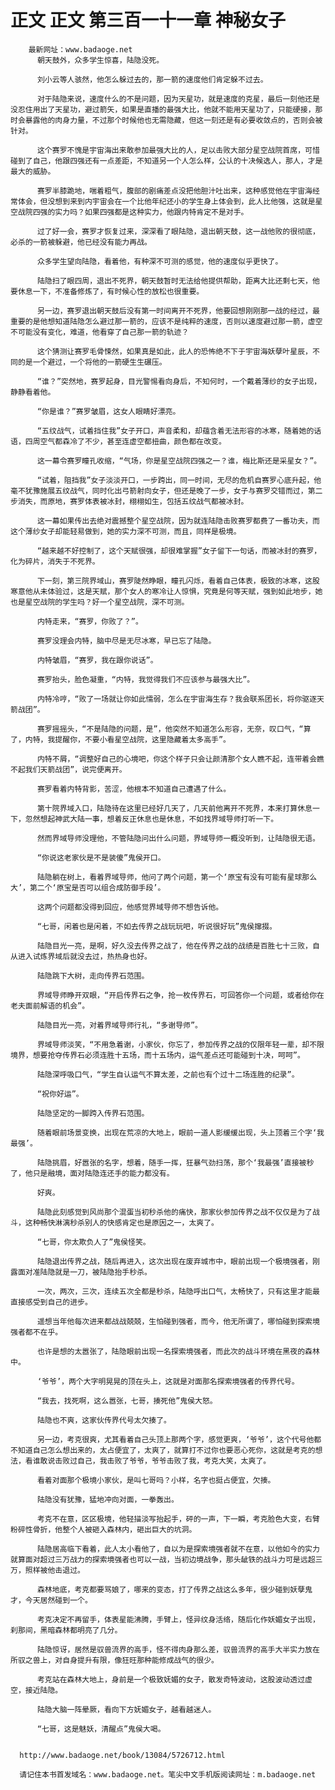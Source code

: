 # 正文 正文 第三百一十一章 神秘女子
        最新网址：www.badaoge.net
          朝天鼓外，众多学生惊喜，陆隐没死。
      
          刘小云等人骇然，他怎么躲过去的，那一箭的速度他们肯定躲不过去。
      
          对于陆隐来说，速度什么的不是问题，因为天星功，就是速度的克星，最后一刻他还是没忍住用出了天星功，避过箭矢，如果是直播的最强大比，他就不能用天星功了，只能硬接，那时会暴露他的肉身力量，不过那个时候他也无需隐藏，但这一刻还是有必要收敛点的，否则会被针对。
      
          这个赛罗不愧是宇宙海出来敢参加最强大比的人，足以击败大部分星空战院首席，可惜碰到了自己，他跟四强还有一点差距，不知道另一个人怎么样，公认的十决候选人，那人，才是最大的威胁。
      
          赛罗半膝跪地，喘着粗气，腹部的剧痛差点没把他胆汁吐出来，这种感觉他在宇宙海经常体会，但没想到来到内宇宙会在一个比他年纪还小的学生身上体会到，此人比他强，这就是星空战院四强的实力吗？如果四强都是这种实力，他跟内特肯定不是对手。
      
          过了好一会，赛罗才恢复过来，深深看了眼陆隐，退出朝天鼓，这一战他败的很彻底，必杀的一箭被躲避，他已经没有能力再战。
      
          众多学生望向陆隐，看着他，有种深不可测的感觉，他的速度似乎更快了。
      
          陆隐扫了眼四周，退出不死界，朝天鼓暂时无法给他提供帮助，距离大比还剩七天，他要休息一下，不准备修炼了，有时候心性的放松也很重要。
      
          另一边，赛罗退出朝天鼓后没有第一时间离开不死界，他要回想刚刚那一战的经过，最重要的是他想知道陆隐怎么避过那一箭的，应该不是纯粹的速度，否则以速度避过那一箭，虚空不可能没有变化，难道，他看穿了自己那一箭的轨迹？
      
          这个猜测让赛罗毛骨悚然，如果真是如此，此人的恐怖绝不下于宇宙海妖孽叶星辰，不同的是一个避过，一个将他的一箭硬生生碾压。
      
          “谁？”突然地，赛罗起身，目光警惕看向身后，不知何时，一个戴着薄纱的女子出现，静静看着他。
      
          “你是谁？”赛罗皱眉，这女人眼睛好漂亮。
      
          “五纹战气，试着挡住我”女子开口，声音柔和，却蕴含着无法形容的冰寒，随着她的话语，四周空气都森冷了不少，甚至连虚空都扭曲，颜色都在改变。
      
          这一幕令赛罗瞳孔收缩，“气场，你是星空战院四强之一？谁，梅比斯还是采星女？”。
      
          “试着，阻挡我”女子淡淡开口，一步跨出，同一时间，无尽的危机自赛罗心底升起，他毫不犹豫施展五纹战气，同时化出弓箭射向女子，但还是晚了一步，女子与赛罗交错而过，第二步消失，而原地，赛罗体表被冰封，栩栩如生，包括五纹战气都被冰封。
      
          这一幕如果传出去绝对震撼整个星空战院，因为就连陆隐击败赛罗都费了一番功夫，而这个薄纱女子却能轻易做到，她的实力深不可测，而且，同样是极境。
      
          “越来越不好控制了，这个天赋很强，却很难掌握”女子留下一句话，而被冰封的赛罗，化为碎片，消失于不死界。
      
          下一刻，第三院界域山，赛罗陡然睁眼，瞳孔闪烁，看着自己体表，极致的冰寒，这股寒意他从未体验过，这是天赋，那个女人的寒冷让人惊惧，究竟是何等天赋，强到如此地步，她也是星空战院的学生吗？好一个星空战院，深不可测。
      
          内特走来，“赛罗，你败了？”。
      
          赛罗没理会内特，脑中尽是无尽冰寒，早已忘了陆隐。
      
          内特皱眉，“赛罗，我在跟你说话”。
      
          赛罗抬头，脸色凝重，“内特，我觉得我们不应该参与最强大比”。
      
          内特冷哼，“败了一场就让你如此懦弱，怎么在宇宙海生存？我会联系团长，将你驱逐天箭战团”。
      
          赛罗摇摇头，“不是陆隐的问题，是”，他突然不知道怎么形容，无奈，叹口气，“算了，内特，我提醒你，不要小看星空战院，这里隐藏着太多高手”。
      
          内特不屑，“调整好自己的心境吧，你这个样子只会让颜清那个女人瞧不起，连带着会瞧不起我们天箭战团”，说完便离开。
      
          赛罗看着内特背影，苦涩，他根本不知道自己遭遇了什么。
      
          第十院界域入口，陆隐待在这里已经好几天了，几天前他离开不死界，本来打算休息一下，忽然想起神武大陆一事，想着反正休息也是休息，不如找界域导师打听一下。
      
          然而界域导师没理他，不管陆隐问出什么问题，界域导师一概没听到，让陆隐很无语。
      
          “你说这老家伙是不是装傻”鬼侯开口。
      
          陆隐躺在树上，看着界域导师，他问了两个问题，第一个‘原宝有没有可能有星球那么大’，第二个‘原宝是否可以组合成防御手段’。
      
          这两个问题都没得到回应，他感觉界域导师不想告诉他。
      
          “七哥，闲着也是闲着，不如去传界之战玩玩吧，听说很好玩”鬼侯撺掇。
      
          陆隐目光一亮，是啊，好久没去传界之战了，他在传界之战的战绩是百胜七十三败，自从进入试炼界域后就没去过，热热身也好。
      
          陆隐跳下大树，走向传界石范围。
      
          界域导师睁开双眼，“开启传界石之争，抢一枚传界石，可回答你一个问题，或者给你在老夫面前解语的机会”。
      
          陆隐目光一亮，对着界域导师行礼，“多谢导师”。
      
          界域导师淡笑，“不用急着谢，小家伙，你忘了，参加传界之战的仅限年轻一辈，却不限境界，想要抢夺传界石必须连胜十五场，而十五场内，运气差点还可能碰到十决，呵呵”。
      
          陆隐深呼吸口气，“学生自认运气不算太差，之前也有个过十二场连胜的纪录”。
      
          “祝你好运”。
      
          陆隐坚定的一脚跨入传界石范围。
      
          随着眼前场景变换，出现在荒凉的大地上，眼前一道人影缓缓出现，头上顶着三个字‘我最强’。
      
          陆隐挑眉，好嚣张的名字，想着，随手一挥，狂暴气劲扫荡，那个‘我最强’直接被秒了，他只是融境，面对陆隐连还手的能力都没有。
      
          好爽。
      
          陆隐此刻感觉到风尚那个混蛋当初秒杀他的痛快，那家伙参加传界之战不仅仅是为了战斗，这种畅快淋漓秒杀别人的快感肯定也是原因之一，太爽了。
      
          “七哥，你太欺负人了”鬼侯怪笑。
      
          陆隐退出传界之战，随后再进入，这次出现在废弃城市中，眼前出现一个极境强者，刚露面对准陆隐就是一刀，被陆隐抬手秒杀。
      
          一次，两次，三次，连续五次全都是秒杀，陆隐呼出口气，太畅快了，只有这里才能最直接感受到自己的进步。
      
          遥想当年他每次进来都战战兢兢，生怕碰到强者，而今，他无所谓了，哪怕碰到探索境强者都不在乎。
      
          也许是想的太嚣张了，陆隐眼前出现一名探索境强者，而此次的战斗环境在黑夜的森林中。
      
          ‘爷爷’，两个大字明晃晃的顶在头上，这就是对面那名探索境强者的传界代号。
      
          “我去，找死啊，这么嚣张，七哥，揍死他”鬼侯大怒。
      
          陆隐也不爽，这家伙传界代号太欠揍了。
      
          另一边，考克很爽，尤其看着自己头顶上那两个字，感觉更爽，‘爷爷’，这个代号他都不知道自己怎么想出来的，太占便宜了，太爽了，就算打不过你也要恶心死你，这就是考克的想法，看谁敢说击败过自己，我击败了爷爷，爷爷击败了我，考克大笑，太爽了。
      
          看着对面那个极境小家伙，是叫七哥吗？小样，名字也挺占便宜，欠揍。
      
          陆隐没有犹豫，猛地冲向对面，一拳轰出。
      
          考克不在意，区区极境，他轻描淡写抬起手，砰的一声，下一瞬，考克脸色大变，右臂粉碎性骨折，他整个人被砸入森林内，砸出巨大的坑洞。
      
          陆隐居高临下看着，此人太小看他了，自以为是探索境强者就不在意，以他如今的实力就算面对超过三万战力的探索境强者也可以一战，当初边境战争，那头龇铁的战斗力可是远超三万，照样被他击退过。
      
          森林地底，考克都要骂娘了，哪来的变态，打了传界之战这么多年，很少碰到妖孽鬼才，今天居然碰到一个。
      
          考克决定不再留手，体表星能沸腾，手臂上，怪异纹身活络，随后化作妖媚女子出现，刹那间，黑暗森林都明亮了几分。
      
          陆隐惊讶，居然是驭兽流界的高手，怪不得肉身那么差，驭兽流界的高手大半实力放在所驭之兽上，对自身提升有限，像狂旺那种能修成战气的很少。
      
          考克站在森林大地上，身前是一个极致妩媚的女子，散发奇特波动，这股波动透过虚空，接近陆隐。
      
          陆隐大脑一阵晕厥，看向下方妩媚女子，越看越迷人。
      
          “七哥，这是魅妖，清醒点”鬼侯大喝。
      
      
      http://www.badaoge.net/book/13084/5726712.html
      
      请记住本书首发域名：www.badaoge.net。笔尖中文手机版阅读网址：m.badaoge.net